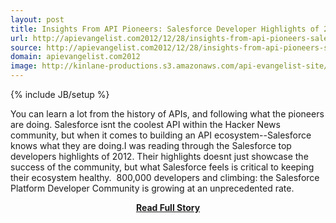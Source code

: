 ```yaml
---
layout: post
title: Insights From API Pioneers: Salesforce Developer Highlights of 2012
url: http://apievangelist.com2012/12/28/insights-from-api-pioneers-salesforce-developer-highlights-of-2012/
source: http://apievangelist.com2012/12/28/insights-from-api-pioneers-salesforce-developer-highlights-of-2012/
domain: apievangelist.com2012
image: http://kinlane-productions.s3.amazonaws.com/api-evangelist-site/blog/developer-force-logo.png
---
```

{% include JB/setup %}<p>You can learn a lot from the history of APIs, and following what the pioneers are doing. Salesforce isnt the coolest API within the Hacker News community, but when it comes to building an API ecosystem--Salesforce knows what they are doing.I was reading through the Salesforce top developers highlights of 2012. Their highlights doesnt just showcase the success of the community, but what Salesforce feels is critical to keeping their ecosystem healthy.  800,000 developers and climbing: the Salesforce Platform Developer Community is growing at an unprecedented rate.</p>
<center><p><a href="http://apievangelist.com2012/12/28/insights-from-api-pioneers-salesforce-developer-highlights-of-2012/" style='padding:25px; font-sze:18px; font-weight: bold;'>Read Full Story</a></p></center>
